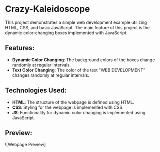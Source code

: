 # Crazy-Kaleidoscope

This project demonstrates a simple web development example utilizing HTML, CSS, and  basic JavaScript. The main feature of this project is the dynamic color-changing boxes implemented with JavaScript.

## Features:

- **Dynamic Color Changing**: The background colors of the boxes change randomly at regular intervals.
- **Text Color Changing**: The color of the text "WEB DEVELOPMENT" changes randomly at regular intervals.

## Technologies Used:

- **HTML**: The structure of the webpage is defined using HTML.
- **CSS**: Styling for the webpage is implemented with CSS.
- **JS**: Functionality for dynamic color changing is implemented using JavaScript.

## Preview:

![Webpage Preview]


